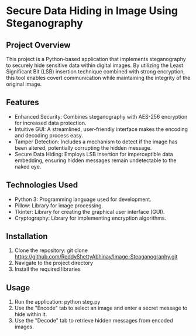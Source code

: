 # Secure Data Hiding in Image Using Steganography

## Project Overview
This project is a Python-based application that implements steganography to securely hide sensitive data within digital images. By utilizing the Least Significant Bit (LSB) insertion technique combined with strong encryption, this tool enables covert communication while maintaining the integrity of the original image.

## Features
- Enhanced Security: Combines steganography with AES-256 encryption for increased data protection.
- Intuitive GUI: A streamlined, user-friendly interface makes the encoding and decoding process easy.
- Tamper Detection: Includes a mechanism to detect if the image has been altered, potentially corrupting the hidden message.
- Secure Data Hiding: Employs LSB insertion for imperceptible data embedding, ensuring hidden messages remain undetectable to the naked eye.

## Technologies Used
- Python 3: Programming language used for development.
- Pillow: Library for image processing.
- Tkinter: Library for creating the graphical user interface (GUI).
- Cryptography: Library for implementing encryption algorithms.

## Installation
1. Clone the repository: git clone https://github.com/ReddyShettyAbhinay/Image-Steaganography.git
2. Navigate to the project directory
3. Install the required libraries


## Usage
1. Run the application: python steg.py
2. Use the "Encode" tab to select an image and enter a secret message to hide within it.
3. Use the "Decode" tab to retrieve hidden messages from encoded images.


